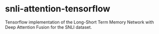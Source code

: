 # snli-attention-tensorflow
Tensorflow implementation of the Long-Short Term Memory Network with Deep Attention Fusion for the SNLI dataset.
